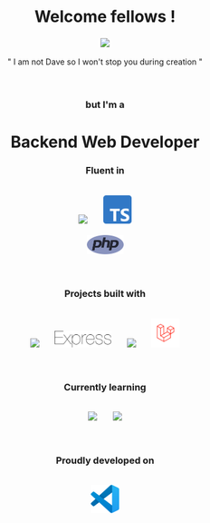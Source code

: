 <h1 align="center">
  Welcome fellows !
</h1>

<div align="center">
   <img align=center src="https://media.giphy.com/media/aFfYlsEdiWPDi/giphy.gif" height="300">
   </br>
    </br>
   " I am not Dave so I won't stop you during creation "
</div>
<br>
<br>

<div align="center">

### but I'm a

# Backend Web Developer

### Fluent in

<br>
<img  src="https://raw.githubusercontent.com/gilbarbara/logos/master/logos/javascript.svg" width="50">
&nbsp;
&nbsp;
&nbsp;
<img  src="./assets/typescript.png" width="50">
<br>
<br>
<img  src="https://raw.githubusercontent.com/gilbarbara/logos/master/logos/php.svg" width="65">
<br>
<br>
<br>

### Projects built with

<br>
<img  src="https://raw.githubusercontent.com/gilbarbara/logos/master/logos/nodejs-icon.svg" width="50">
&nbsp;
&nbsp;
&nbsp;
<img  src="https://raw.githubusercontent.com/gilbarbara/logos/master/logos/express.svg" width="100">
&nbsp;
&nbsp;
&nbsp;
<img  src="https://raw.githubusercontent.com/gilbarbara/logos/master/logos/adonisjs-icon.svg" width="50">
&nbsp;
&nbsp;
&nbsp;
<img  src="https://raw.githubusercontent.com/gilbarbara/logos/master/logos/laravel.svg" width="50">
<br>
<br>
<br>

### Currently learning

<br>
<img src="https://raw.githubusercontent.com/gilbarbara/logos/master/logos/nestjs.svg" width="50"> 	
&nbsp;
&nbsp;
&nbsp;
<img  src="https://raw.githubusercontent.com/gilbarbara/logos/master/logos/nextjs-icon.svg" width="50">
<br>
<br>
<br>

### Proudly developed on

<br>
<img  src="./assets/vscode.svg" width="50">
</div>
